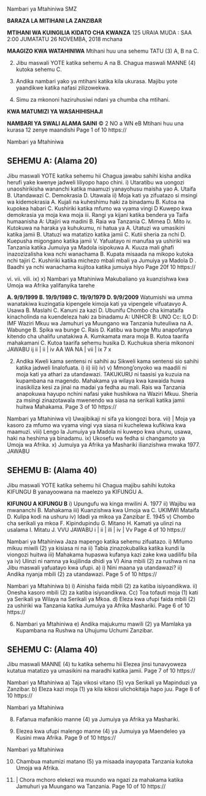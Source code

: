Nambari ya Mtahiniwa
SMZ

**BARAZA LA MITIHANI LA ZANZIBAR**

**MTIHANI WA KUINGILIA KIDATO CHA KWANZA**
125 URAIA
MUDA : SAA 2:00 JUMATATU 26 NOVEMBA, 2018 mchana

**MAAGIZO KWA WATAHINIWA**
Mtihani huu una sehemu TATU (3) A, B na C.

2. Jibu maswali YOTE katika sehemu A na B. Chagua maswali MANNE (4)
kutoka sehemu C.

3. Andika nambari yako ya mtihani katika kila ukurasa.
Majibu yote yaandikwe katika nafasi zilizowekwa.

5. Simu za mkononi haziruhusiwi ndani ya chumba cha mtihani.

**KWA MATUMIZI YA WASAHIHISHAJI**

**NAMBARI YA SWALI ALAMA SAINI**
© 2 NO a WN eB
Mtihani huu una kurasa 12 zenye maandishi
Page 1 of 10
https://

Nambari ya Mtahiniwa

## SEHEMU A: (Alama 20)
Jibu maswali YOTE katika sehemu hii
Chagua jawabu sahihi kisha andika herufi yake kwenye jadweli liliyopo hapo chini.
i) Utaratibu wa uongozi unaoshirikisha wananchi katika maamuzi yanayohusu maisha yao
A. Utaifa B. Utandawazi
C. Demokrasia D. Utawala ii) Moja kati ya zifuatazo si msingi wa kidemokrasia
A. Kujali na kuheshimu haki za binadamu
B. Kutoa na kupokea habari
C. Kushiriki katika mfumo wa vyama vingi
D
Kuwepo kwa demokrasia ya moja kwa moja iii. Rangi ya kijani katika bendera ya Taifa humaanisha
A: Utajiri wa madini B. Raia wa Tanzania
C. Mimea D. Mito iv. Kutokuwa na haraka ya kuhukumu, ni hatua ya
A. Utatuzi wa umasikini katika jamii
B. Utatuzi wa matatizo katika jamii
C. Kutii sheria za nchi
D.
Kuepusha migongano katika jamii
V. Yafuatayo ni manufaa ya ushiriki wa Tanzania katika Jumuiya ya Madola isipokuwa
A. Kuuza mali ghafi inazozizalisha kwa nchi wanachama
B. Kupata misaada na mikopo kutoka nchi tajiri
C. Kushiriki katika michezo mbali mbali ya Jumuiya ya Madola
D
. Baadhi ya nchi wanachama kujitoa katika jumuiya hiyo
Page 20f 10
https://

vi.
vii.
vili.
ix)
x)
Nambari ya Mtahiniwa
Makubaliano ya kuanzishwa kwa Umoja wa Afrika yalifanyika tarehe

**A. 9/9/1999 B. 19/9/1989 C. 19/9/1979 D. 9/9/2009**
Watumishi wa umma wanatakiwa kuzingatia kipengele kimoja kati ya vipengele vifuatavyo
A. Usawa B. Maslahi C. Kanuni za kazi D. Ubunifu
Chombo cha kimataifa kinacholinda na kuendeleza haki za binadamu
A: UNHCR B: UNO Cc: ILO D: IMF
Waziri Mkuu wa Jamuhuri ya Muungano wa Tanzania huteuliwa na
A. Wabunge B. Spika wa bunge
C. Rais D. Katibu wa bunge
Mtu anapofanya kitendo cha uhalifu unatakiwa
A. Kumkamata mara moja B. Kutoa taarifa mahakamani
C. Kutoa taarifa sehemu husika D. Kuchukua sheria mikononi
JAWABU
ij ii | ii | iv AA WA NA | vii | ix 7 x

2. Andika Kweli kama sentensi ni sahihi au Sikweli kama sentensi sio sahihi katika jadweli linalofuata.
i)
ii)
iii)
iv)
v)
Mmong’onyoko wa maadili ni moja kati ya athari za utandawazi.
TAKUKURU ni taasisi ya kuzuia na kupambana na magendo.
Mahakama ya wilaya kwa kawaida huwa inasikiliza kesi za jinai na madai ya fedha au mali.
Rais wa Tanzania anapokuwa hayupo nchini nafasi yake hushikwa na
Waziri Mkuu.
Sheria za msingi zinazotawala mwenendo wa siasa na serikali katika jamii huitwa Mahakama.
Page 3 of 10
https://

Nambari ya Mtahiniwa vi) Uwajibikaji ni sifa ya kiongozi bora.
vii) | Moja ya kasoro za mfumo wa vyama vingi vya siasa ni kuchelewa kufikiwa kwa maamuzi.
viii) Lengo la Jumuiya ya Madola ni kuwepo kwa uhuru, usawa, haki na heshima ya binadamu.
ix) Ukosefu wa fedha si changamoto ya Umoja wa Afrika.
x) Jumuiya ya Afrika ya Mashariki ilianzishwa mwaka 1977. JAWABU

## SEHEMU B: (Alama 40)
Jibu maswali YOTE katika sehemu hii
Chagua majibu sahihi kutoka KIFUNGU B yanayoowana na maelezo ya
KIFUNGU A.

**KIFUNGU A KIFUNGU B**
i) Upungufu wa kinga mwilini A. 1977
ii) Wajibu wa mwananchi B. Mahakama iii) Kuanzishwa kwa Umoja wa C. UKIMWI
Mataifa D. Kulipa kodi na ushuru iv) Idadi ya mikoa ya Zanzibar E. 1945
v) Chombo cha serikali ya mkoa F. Kipindupindu
G. Mitano
H. Kamati ya ulinzi na usalama
I. Mitatu
J. VVU
JAWABU
i | ii | ili | iv | Vv
Page 4 of 10
https://

Nambari ya Mtahiniwa
Jaza mapengo katika sehemu zifuatazo.
i) Mifumo mikuu miwili (2) ya kisiasa ni na ii) Tabia zinazokubalika katika kundi la viongozi huitwa iii) Mahakama hupaswa kufanya kazi zake kwa uadilifu bila ya iv) Ulinzi ni namna ya kujilinda dhidi ya
V) Aina mbili (2) za rushwa ni na
Jibu maswali yafuatayo kwa ufupi.
a) i) Nini maana ya utandawazi?
ii) Andika nyanja mbili (2) za utandawazi.
Page 5 of 10
https://

Nambari ya Mtahiniwa b) i) Ainisha faida mbili (2) za katiba isiyoandikwa.
ii) Onesha kasoro mbili (2) za katiba isiyoandikwa.
Cc) Toa tofauti moja (1) kati ya Serikali ya Wilaya na Serikali ya Mkoa.
d) Eleza kwa ufupi faida mbili (2) za ushiriki wa Tanzania katika Jumuiya ya
Afrika Mashariki.
Page 6 of 10
https://

6. Nambari ya Mtahiniwa e) Andika majukumu mawili (2) ya Mamlaka ya Kupambana na Rushwa na
Uhujumu Uchumi Zanzibar.

## SEHEMU C: (Alama 40)
Jibu maswali MANNE (4) tu katika sehemu hii
Elezea jinsi tunavyoweza kutatua matatizo ya umasikini na maradhi katika jamii.
Page 7 of 10
https://

Nambari ya Mtahiniwa a) Taja vikosi vitano (5) vya Serikali ya Mapinduzi ya Zanzibar.
b) Eleza kazi moja (1) ya kila kikosi ulichokitaja hapo juu.
Page 8 of 10
https://

Nambari ya Mtahiniwa

8. Fafanua mafanikio manne (4) ya Jumuiya ya Afrika ya Mashariki.

9. Elezea kwa ufupi malengo manne (4) ya Jumuiya ya Maendeleo ya Kusini mwa
Afrika.
Page 9 of 10
https://

Nambari ya Mtahiniwa

10. Chambua matumizi matano (5) ya misaada inayopata Tanzania kutoka Umoja wa
Afrika.

11. | Chora mchoro elekezi wa muundo wa ngazi za mahakama katika Jamuhuri ya
Muungano wa Tanzania.
Page 10 of 10
https://